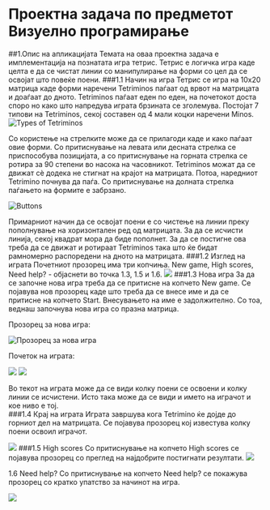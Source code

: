 # Проектна задача по предметот Визуелно програмирање
##1.Опис на апликацијата
Темата на оваа проектна задача е имплементација на познатата игра тетрис. Тетрис е логичка игра каде целта е да се чистат линии со манипулирање на форми со цел да се освојат што повеќе поени.
###1.1 Начин на игра
Тетрис се игра на 10x20 матрица каде форми наречени Tetriminos паѓаат од врвот на матрицата и доаѓаат до дното. Tetriminos паѓаат еден по еден, на почетокот доста споро но како што напредува играта брзината се зголемува. Постојат 7 типови на Tetriminos, секој составен од 4 мали коцки наречени Minos.
![](https://github.com/DinaGitova/tetris-game/blob/master/screenshots/typesoftminos.png "Types of Tetriminos")

Со користење на стрелките може да се прилагоди каде и како паѓаат овие форми. Со притиснување на левата или десната стрелка се приспособува позицијата, а со притиснување на горната стрелка се ротира за 90 степени во насока на часовникот. Tetriminos можат да се движат сè додека не стигнат на крајот на матрицата. Потоа, наредниот Tetrimino почнува да паѓа. Со притиснување на долната стрелка паѓањето на формите е забрзано.

![](https://github.com/DinaGitova/tetris-game/blob/master/screenshots/arrows.png "Buttons")

Примарниот начин да се освојат поени е со чистење на линии преку пополнување на хоризонтален ред од матрицата. За да се исчисти линија, секој квадрат мора да биде пополнет. За да се постигне ова треба да се движат и ротираат Tetriminos така што ќе бидат рамномерно распоредени на дното на матрицата.
###1.2 Изглед на играта 
Почетниот прозорец има три копчиња. New game, High scores, Need help? - објаснети во точка 1.3, 1.5 и 1.6. 
![](https://github.com/DinaGitova/tetris-game/blob/master/screenshots/intf.png)
###1.3 Нова игра
За да се започне нова игра треба да се притисне на копчето New game. Се појавува нов прозорец каде што треба да се внесе име и да се притисне на копчето Start. Внесувањето на име е задолжително. Со тоа, веднаш започнува нова игра со празна матрица.

Прозорец за нова игра:

![Прозорец за нова игра](https://github.com/DinaGitova/tetris-game/blob/master/screenshots/newgame.png)

Почеток на играта:

![](https://github.com/DinaGitova/tetris-game/blob/master/screenshots/start.png)
![](https://github.com/DinaGitova/tetris-game/blob/master/screenshots/play.png)

Во текот на играта може да се види колку поени се освоени и колку линии се исчистени. Исто така може да се види и името на играчот и кое ниво е тој.  
###1.4 Крај на играта
Играта завршува кога Tetrimino ќе дојде до горниот дел на матрицата. Се појавува прозорец кој известува колку поени освоил играчот.

![](https://github.com/DinaGitova/tetris-game/blob/master/screenshots/end.png)
###1.5 High scores
Со притиснување на копчето High scores се појавува прозорец со преглед на најдобрите постигнати резултати. 
![](https://github.com/DinaGitova/tetris-game/blob/master/screenshots/highscore.png)

1.6 Need help?
Со притиснување на копчето Need help? се покажува прозорец со кратко упатство за начинот на игра. 

![](https://github.com/DinaGitova/tetris-game/blob/master/screenshots/needhelp.png)
